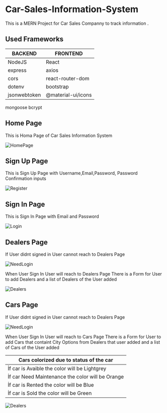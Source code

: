 # Car-Sales-Information-System
This is a MERN Project for Car Sales Companny to track information .


## Used Frameworks
BACKEND| FRONTEND
------------ | -------------
NodeJS | React
express  | axios
 cors | react-router-dom 
dotenv | bootstrap
jsonwebtoken | @material-ui/icons
mongoose
bcrypt


## Home Page
This is Homa Page of Car Sales Information System 

![HomePage](https://user-images.githubusercontent.com/75680845/108597810-fad01c80-739b-11eb-9a0b-1df0f7d89c09.png)

## Sign Up Page
This is Sign Up Page with Username,Email,Password, Password Confirmation inputs

![Register](https://user-images.githubusercontent.com/75680845/108597820-028fc100-739c-11eb-993b-c8dd1be37a30.png)

## Sign In Page
This is Sign In Page with Email and Password 

![Login](https://user-images.githubusercontent.com/75680845/108597815-fefc3a00-739b-11eb-9315-0dc17e6c4c26.png)

## Dealers Page
If User didnt signed in User cannot reach to Dealers Page 

![NeedLogin](https://user-images.githubusercontent.com/75680845/108597825-06bbde80-739c-11eb-9fb9-7920170d0c17.png)

When User Sign In User will reach to Dealers Page 
There is a Form for User to add Dealers and a list of Dealers of the User added 

![Dealers](https://user-images.githubusercontent.com/75680845/108597832-091e3880-739c-11eb-9261-2524b679cbf3.png)

## Cars Page
If User didnt signed in User cannot reach to Dealers Page 

![NeedLogin](https://user-images.githubusercontent.com/75680845/108597825-06bbde80-739c-11eb-9fb9-7920170d0c17.png)

When User Sign In User will reach to Cars Page 
There is a Form for User to add Cars that containt City Options from Dealers that user added and a list of Cars of the User added 


Cars colorized due to status of the car |
------------------------------------------|
İf car is Avaible the color will be Lightgrey|
İf car Need Maintenance the color will be Orange|
İf car is Rented the color will be Blue|
İf car is Sold the color will be Green|

![Dealers](https://user-images.githubusercontent.com/75680845/108597832-091e3880-739c-11eb-9261-2524b679cbf3.png)






